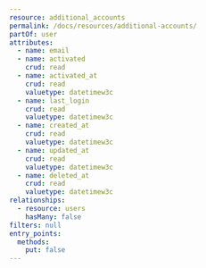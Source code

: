 ```yaml
---
resource: additional_accounts
permalink: /docs/resources/additional-accounts/
partOf: user
attributes:
  - name: email
  - name: activated
    crud: read
  - name: activated_at
    crud: read
    valuetype: datetimew3c
  - name: last_login
    crud: read
    valuetype: datetimew3c
  - name: created_at
    crud: read
    valuetype: datetimew3c
  - name: updated_at
    crud: read
    valuetype: datetimew3c
  - name: deleted_at
    crud: read
    valuetype: datetimew3c
relationships:
  - resource: users
    hasMany: false
filters: null
entry_points:
  methods:
    put: false
---
```

